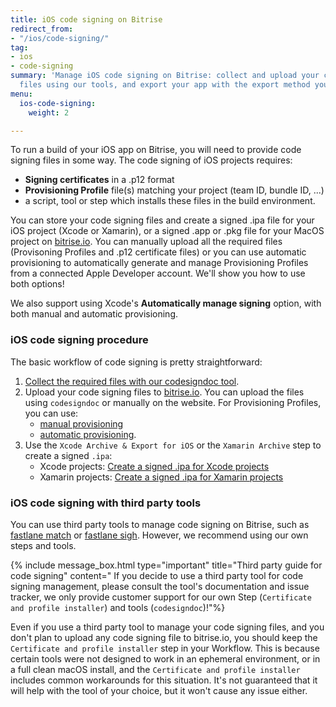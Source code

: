 ```yaml
---
title: iOS code signing on Bitrise
redirect_from:
- "/ios/code-signing/"
tag:
- ios
- code-signing
summary: 'Manage iOS code signing on Bitrise: collect and upload your code signing
  files using our tools, and export your app with the export method you specify. '
menu:
  ios-code-signing:
    weight: 2

---
```

To run a build of your iOS app on Bitrise, you will need to provide code signing files in some way. The code signing of iOS projects requires:

* **Signing certificates** in a .p12 format
* **Provisioning Profile** file(s) matching your project (team ID, bundle ID, ...)
* a script, tool or step which installs these files in the build environment.

You can store your code signing files and create a signed .ipa file for your iOS project (Xcode or Xamarin), or a signed .app or .pkg file for your MacOS project on [bitrise.io](https://www.bitrise.io). You can manually upload all the required files (Provisoning Profiles and .p12 certificate files) or you can use automatic provisioning to automatically generate and manage Provisioning Profiles from a connected Apple Developer account. We'll show you how to use both options!

We also support using Xcode's **Automatically manage signing** option, with both manual and automatic provisioning.

### iOS code signing procedure

The basic workflow of code signing is pretty straightforward:

1. [Collect the required files with our codesigndoc tool](/code-signing/ios-code-signing/collecting-files-with-codesigndoc).
2. Upload your code signing files to [bitrise.io](https://www.bitrise.io). You can upload the files using `codesigndoc` or manually on the website. For Provisioning Profiles, you can use:
   * [manual provisioning](/code-signing/ios-code-signing/ios-manual-provisioning)
   * [automatic provisioning](/code-signing/ios-code-signing/ios-auto-provisioning).
3. Use the `Xcode Archive & Export for iOS` or the `Xamarin Archive` step to create a signed `.ipa`:
   * Xcode projects: [Create a signed .ipa for Xcode projects](/code-signing/ios-code-signing/create-signed-ipa-for-xcode)
   * Xamarin projects: [Create a signed .ipa for Xamarin projects](/code-signing/ios-code-signing/create-signed-ipa-for-xamarin)

### iOS code signing with third party tools

You can use third party tools to manage code signing on Bitrise, such as [fastlane match](https://github.com/fastlane/fastlane/tree/master/match)
or [fastlane sigh](https://github.com/fastlane/fastlane/tree/master/sigh). However, we recommend using our own steps and tools.

{% include message_box.html type="important" title="Third party guide for code signing" content=" If you decide to use a third party tool for code signing management, please consult the tool's documentation and issue tracker, we only provide customer support for our own Step (`Certificate and profile installer`) and tools (`codesigndoc`)!"%}

Even if you use a third party tool to manage your code signing files, and you don't plan to upload any code signing file to bitrise.io, you should keep the `Certificate and profile installer` step in your Workflow. This is because certain tools were not designed to work in an ephemeral environment, or in a full clean macOS install, and the `Certificate and profile installer` includes common workarounds for this situation. It's not guaranteed that it will help with the tool of your choice, but it won't cause any issue either.